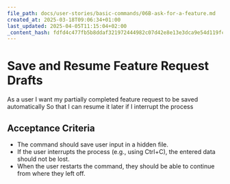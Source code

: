 ```yaml
---
file_path: docs/user-stories/basic-commands/06B-ask-for-a-feature.md
created_at: 2025-03-18T09:06:34+01:00
last_updated: 2025-04-05T11:15:04+02:00
_content_hash: fdfd4c477fb5b8ddaf321972444982c07d42e8e13e3dca9e54d119fc0b0f7c35
---
```


# Save and Resume Feature Request Drafts
As a user
I want my partially completed feature request to be saved automatically
So that I can resume it later if I interrupt the process

## Acceptance Criteria
- The command should save user input in a hidden file.
- If the user interrupts the process (e.g., using Ctrl+C), the entered data should not be lost.
- When the user restarts the command, they should be able to continue from where they left off.